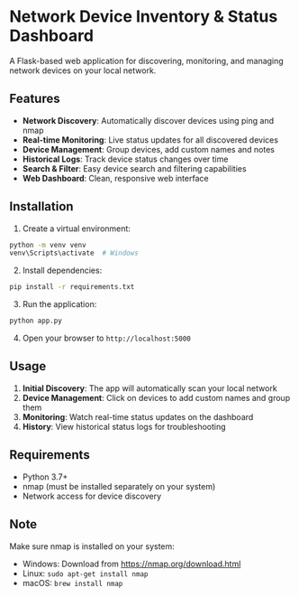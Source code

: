 # Network Device Inventory & Status Dashboard

A Flask-based web application for discovering, monitoring, and managing network devices on your local network.

## Features

- **Network Discovery**: Automatically discover devices using ping and nmap
- **Real-time Monitoring**: Live status updates for all discovered devices  
- **Device Management**: Group devices, add custom names and notes
- **Historical Logs**: Track device status changes over time
- **Search & Filter**: Easy device search and filtering capabilities
- **Web Dashboard**: Clean, responsive web interface

## Installation

1. Create a virtual environment:
```bash
python -m venv venv
venv\Scripts\activate  # Windows
```

2. Install dependencies:
```bash
pip install -r requirements.txt
```

3. Run the application:
```bash
python app.py
```

4. Open your browser to `http://localhost:5000`

## Usage

1. **Initial Discovery**: The app will automatically scan your local network
2. **Device Management**: Click on devices to add custom names and group them
3. **Monitoring**: Watch real-time status updates on the dashboard
4. **History**: View historical status logs for troubleshooting

## Requirements

- Python 3.7+
- nmap (must be installed separately on your system)
- Network access for device discovery

## Note

Make sure nmap is installed on your system:
- Windows: Download from https://nmap.org/download.html
- Linux: `sudo apt-get install nmap`
- macOS: `brew install nmap`